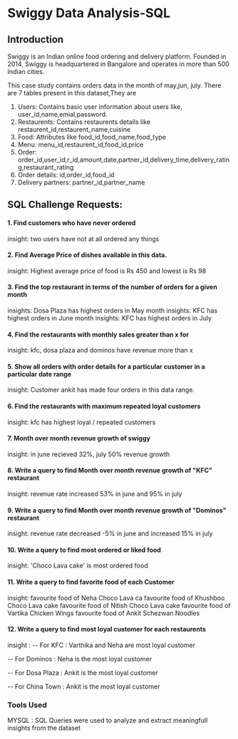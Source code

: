 # Swiggy Data Analysis-SQL

## Introduction
Swiggy is an Indian online food ordering and delivery platform. Founded in 2014, Swiggy is headquartered in Bangalore and operates in more than 500 Indian cities.

This case study contains orders data in the month of may,jun, july. There are 7 tables present in this dataset,They are

1. Users: Contains basic user information about users like, user_id,name,emial,password.
2. Restaurents: Contains restaurents details like restaurent_id,restaurent_name,cuisine
3. Food: Attributes like food_id,food_name,food_type
4. Menu: menu_id,restaurent_id,food_id,price
5. Order: order_id,user_id,r_id,amount,date,partner_id,delivery_time,delivery_rating,restaurant_rating
6. Order details: id,order_id,food_id
7. Delivery partners: partner_id,partner_name

## SQL Challenge Requests: 
#### 1. Find customers who have never ordered

insight: two users have not at all ordered any things 

#### 2. Find Average Price of dishes available in this data.

insight: Highest average price of food is Rs 450 and lowest is Rs 98


#### 3. Find the top restaurant in terms of the number of orders for a given month

insights: Dosa Plaza has highest orders in May month
insights: KFC has highest orders in June month
insights: KFC has highest orders in July

#### 4. Find the restaurants with monthly sales greater than x for 

insight: kfc, dosa plaza and dominos have revenue more than x

#### 5. Show all orders with order details for a particular customer in a particular date range

insight: Customer ankit has made four orders in this data range.     

#### 6. Find the restaurants with maximum repeated loyal customers 

insight: kfc has highest loyal / repeated customers



#### 7. Month over month revenue growth of swiggy
insight: in june recieved 32%, july 50% revenue growth


#### 8. Write a query to find Month over month revenue growth of "KFC" restaurant
   
insight: revenue rate increased 53% in june and 95% in july
 
#### 9. Write a query to find Month over month revenue growth of "Dominos" restaurant 

insight: revenue rate decreased -5% in june and increased 15% in july

#### 10. Write a query to find most ordered or liked food  

insight: 'Choco Lava cake' is most ordered food


#### 11. Write a query to find favorite food of each Customer 

insight: favourite food of Neha	Choco Lava ca
         favourite food of Khushboo	Choco Lava cake
         favourite food of Nitish	Choco Lava cake
         favourite food of Vartika Chicken Wings
         favourite food of Ankit Schezwan Noodles

                      
                                           
#### 12. Write a query to find most loyal customer for each restaurents 

insight :
-- For KFC : Varthika and Neha are most loyal customer

-- For Dominos : Neha is the most loyal customer

-- For Dosa Plaza : Ankit is the most loyal customer

-- For China Town : Ankit is the most loyal customer

### Tools Used
MYSQL : SQL Queries were used to analyze and extract meaningfull insights from the dataset





